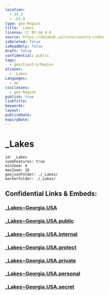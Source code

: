 ```yaml
---
location:
  - 34.3
  - -83.9
type: geo-Region
title: _Lakes
license: CC BY-SA 4.0
source: https://datahub.io/core/country-codes
isDeleted: false
isReadOnly: false
draft: false
confidential: public
tags:
  - geo/Country/Region
aliases:
  - _Lakes
Languages:
  - de
cssclasses:
  - geo-Region
publish: true
linkTitle:
keywords:
layout:
publishDate:
expiryDate:
---
```


# _Lakes

```leaflet
id: _Lakes
zoomFeatures: true 
minZoom: 4 
maxZoom: 18
geojsonFolder: ./_Lakes/
markerFolder: ./_Lakes/
```


## Confidential Links & Embeds: 

### [_Lakes~Georgia.USA](/_Standards/Earth/Continent/America~North/USA/USA~Eastern/Georgia,USA/_Lakes~Georgia.USA.md) 

### [_Lakes~Georgia.USA.public](/_public/Earth/Continent/America~North/USA/USA~Eastern/Georgia,USA/_Lakes~Georgia.USA.public.md) 

### [_Lakes~Georgia.USA.internal](/_internal/Earth/Continent/America~North/USA/USA~Eastern/Georgia,USA/_Lakes~Georgia.USA.internal.md) 

### [_Lakes~Georgia.USA.protect](/_protect/Earth/Continent/America~North/USA/USA~Eastern/Georgia,USA/_Lakes~Georgia.USA.protect.md) 

### [_Lakes~Georgia.USA.private](/_private/Earth/Continent/America~North/USA/USA~Eastern/Georgia,USA/_Lakes~Georgia.USA.private.md) 

### [_Lakes~Georgia.USA.personal](/_personal/Earth/Continent/America~North/USA/USA~Eastern/Georgia,USA/_Lakes~Georgia.USA.personal.md) 

### [_Lakes~Georgia.USA.secret](/_secret/Earth/Continent/America~North/USA/USA~Eastern/Georgia,USA/_Lakes~Georgia.USA.secret.md)

